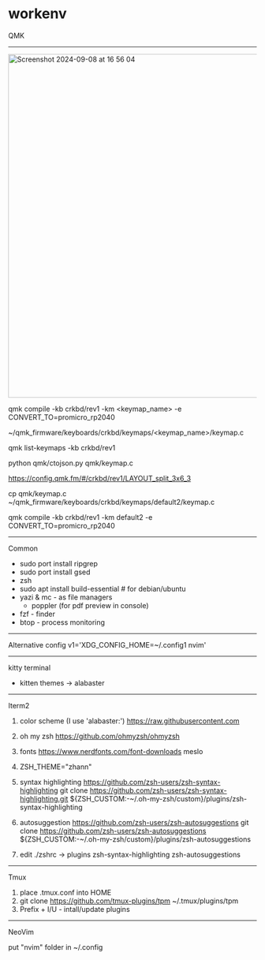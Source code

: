 # workenv


QMK

---

<img width="697" alt="Screenshot 2024-09-08 at 16 56 04" src="https://github.com/user-attachments/assets/8059834b-dff1-4750-91a9-0793fc4a3fbc">

qmk compile -kb crkbd/rev1 -km <keymap_name> -e CONVERT_TO=promicro_rp2040

~/qmk_firmware/keyboards/crkbd/keymaps/<keymap_name>/keymap.c

qmk list-keymaps -kb crkbd/rev1


python qmk/ctojson.py qmk/keymap.c


https://config.qmk.fm/#/crkbd/rev1/LAYOUT_split_3x6_3


cp qmk/keymap.c ~/qmk_firmware/keyboards/crkbd/keymaps/default2/keymap.c 

qmk compile -kb crkbd/rev1 -km default2 -e CONVERT_TO=promicro_rp2040

---
Common

- sudo port install ripgrep
- sudo port install gsed
- zsh
- sudo apt install build-essential # for debian/ubuntu
- yazi & mc - as file managers
  - poppler (for pdf preview in console)
- fzf - finder
- btop - process monitoring

---
Alternative config
v1='XDG_CONFIG_HOME=~/.config1 nvim'

---
kitty terminal
- kitten themes -> alabaster
---
Iterm2

1. color scheme (I use 'alabaster:')
https://raw.githubusercontent.com
2. oh my zsh
https://github.com/ohmyzsh/ohmyzsh
3. fonts
https://www.nerdfonts.com/font-downloads
meslo
4. ZSH_THEME="zhann"
5. syntax highlighting 
https://github.com/zsh-users/zsh-syntax-highlighting
git clone https://github.com/zsh-users/zsh-syntax-highlighting.git ${ZSH_CUSTOM:-~/.oh-my-zsh/custom}/plugins/zsh-syntax-highlighting
6. autosuggestion
https://github.com/zsh-users/zsh-autosuggestions
git clone https://github.com/zsh-users/zsh-autosuggestions ${ZSH_CUSTOM:-~/.oh-my-zsh/custom}/plugins/zsh-autosuggestions

7. edit ./zshrc -> plugins zsh-syntax-highlighting zsh-autosuggestions

---
Tmux

1. place .tmux.conf into HOME
2. git clone https://github.com/tmux-plugins/tpm ~/.tmux/plugins/tpm
3. Prefix + I/U - intall/update plugins

---
NeoVim

put "nvim" folder in ~/.config

